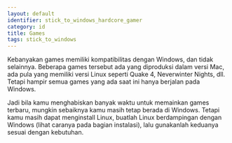 ```yaml
---
layout: default
identifier: stick_to_windows_hardcore_gamer
category: id
title: Games
tags: stick_to_windows
---
```


Kebanyakan games memiliki kompatibilitas dengan Windows, dan tidak selainnya. Beberapa games tersebut ada yang diproduksi dalam versi Mac, ada pula yang memiliki versi Linux seperti Quake 4, Neverwinter Nights, dll. Tetapi hampir semua games yang ada saat ini hanya berjalan pada Windows. 

Jadi bila kamu menghabiskan banyak waktu untuk memainkan games terbaru, mungkin sebaiknya kamu masih tetap berada di Windows. Tetapi kamu masih dapat menginstall Linux,
buatlah Linux berdampingan dengan Windows (lihat caranya pada bagian instalasi), lalu gunakanlah keduanya sesuai dengan kebutuhan.


